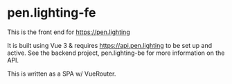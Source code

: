 # pen.lighting-fe

This is the front end for https://pen.lighting

It is built using Vue 3 & requires https://api.pen.lighting to be set up and active.
See the backend project, pen.lighting-be for more information on the API.

This is written as a SPA w/ VueRouter.